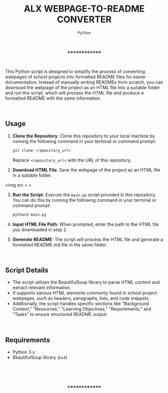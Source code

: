 <h1 align="center"><b>ALX WEBPAGE-TO-README CONVERTER</b></h1>
<div align="center"><code>Python</code></div>

<br><p align="center">※※※※※※※※※※※※</p><br>

This Python script is designed to simplify the process of converting webpages of school projects into formatted README files for easier documentation. Instead of manually writing READMEs from scratch, you can download the webpage of the project as an HTML file into a suitable folder and run this script, which will process the HTML file and produce a formatted README with the same information.

<br>

## Usage

1. **Clone the Repository**: Clone this repository to your local machine by running the following command in your terminal or command prompt:

   ```bash
   git clone <repository_url>
   ```

   Replace `<repository_url>` with the URL of this repository.

2. **Download HTML File**: Save the webpage of the project as an HTML file in a suitable folder.

<img src = >

3. **Run the Script**: Execute the `main.py` script provided in this repository. You can do this by running the following command in your terminal or command prompt:

   ```bash
   python3 main.py
   ```

4. **Input HTML File Path**: When prompted, enter the path to the HTML file you downloaded in step 2.

5. **Generate README**: The script will process the HTML file and generate a formatted README.md file in the same folder.

<br>

## Script Details

- The script utilizes the BeautifulSoup library to parse HTML content and extract relevant information.
- It supports various HTML elements commonly found in school project webpages, such as headers, paragraphs, lists, and code snippets.
- Additionally, the script handles specific sections like "Background Context," "Resources," "Learning Objectives," "Requirements," and "Tasks" to ensure structured README output.

<br>

## Requirements

- Python 3.x
- BeautifulSoup library (`bs4`)

<br>


<br><p align="center">※※※※※※※※※※※※</p><br>
